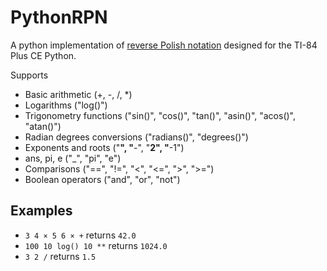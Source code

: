 # PythonRPN
A python implementation of [reverse Polish notation](https://en.wikipedia.org/wiki/Reverse_Polish_notation) designed for the TI-84 Plus CE Python.

Supports
* Basic arithmetic \(+, -, /, \*\)
* Logarithms \("log\(\)"\)
* Trigonometry functions \("sin\(\)", "cos\(\)", "tan\(\)", "asin\(\)", "acos\(\)", "atan\(\)"\)
* Radian degrees conversions \("radians\(\)", "degrees\(\)"\)
* Exponents and roots \("**", "**-", "**2", "**-1"\)
* ans, pi, e \("\_", "pi", "e"\)
* Comparisons \("==", "!=", "<", "<=", ">", ">="\)
* Boolean operators \("and", "or", "not"\)

## Examples
* `3 4 × 5 6 × +` returns `42.0`
* `100 10 log() 10 **` returns `1024.0`
* `3 2 /` returns `1.5`
